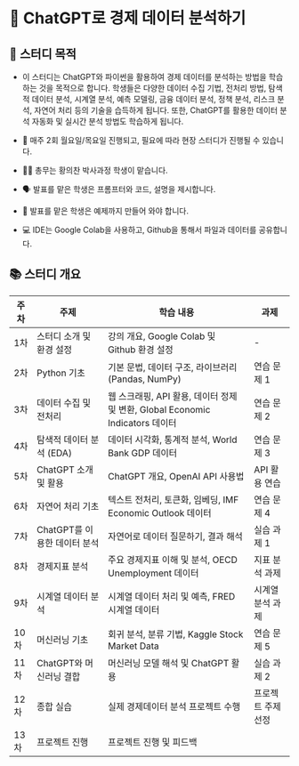 # 💬 ChatGPT로 경제 데이터 분석하기

## 🎯 스터디 목적

- 이 스터디는 ChatGPT와 파이썬을 활용하여 경제 데이터를 분석하는 방법을 학습하는 것을 목적으로 합니다. 
학생들은 다양한 데이터 수집 기법, 전처리 방법, 탐색적 데이터 분석, 시계열 분석, 예측 모델링, 금융 데이터 분석, 정책 분석, 리스크 분석, 자연어 처리 등의 기술을 습득하게 됩니다. 
또한, ChatGPT를 활용한 데이터 분석 자동화 및 실시간 분석 방법도 학습하게 됩니다.

- 📅 매주 2회 월요일/목요일 진행되고, 필요에 따라 현장 스터디가 진행될 수 있습니다.

- 👨‍🏫 총무는 황의찬 박사과정 학생이 맡습니다.

- 🗣️ 발표를 맡은 학생은 프롬프터와 코드, 설명을 제시합니다.

- 📝 발표를 맡은 학생은 예제까지 만들어 와야 합니다. 

- 💻 IDE는 Google Colab을 사용하고, Github을 통해서 파일과 데이터를 공유합니다. 

## 📚 스터디 개요

| 주차 | 주제 | 학습 내용 | 과제 |
|------|------|-----------|------|
| 1차 | 스터디 소개 및 환경 설정 | 강의 개요, Google Colab 및 Github 환경 설정 | - |
| 2차 | Python 기초 | 기본 문법, 데이터 구조, 라이브러리 (Pandas, NumPy) | 연습 문제 1 |
| 3차 | 데이터 수집 및 전처리 | 웹 스크래핑, API 활용, 데이터 정제 및 변환, Global Economic Indicators 데이터 | 연습 문제 2 |
| 4차 | 탐색적 데이터 분석 (EDA) | 데이터 시각화, 통계적 분석, World Bank GDP 데이터 | 연습 문제 3 |
| 5차 | ChatGPT 소개 및 활용 | ChatGPT 개요, OpenAI API 사용법 | API 활용 연습 |
| 6차 | 자연어 처리 기초 | 텍스트 전처리, 토큰화, 임베딩, IMF Economic Outlook 데이터 | 연습 문제 4 |
| 7차 | ChatGPT를 이용한 데이터 분석 | 자연어로 데이터 질문하기, 결과 해석 | 실습 과제 1 |
| 8차 | 경제지표 분석 | 주요 경제지표 이해 및 분석, OECD Unemployment 데이터 | 지표 분석 과제 |
| 9차 | 시계열 데이터 분석 | 시계열 데이터 처리 및 예측, FRED 시계열 데이터 | 시계열 분석 과제 |
| 10차 | 머신러닝 기초 | 회귀 분석, 분류 기법, Kaggle Stock Market Data | 연습 문제 5 |
| 11차 | ChatGPT와 머신러닝 결합 | 머신러닝 모델 해석 및 ChatGPT 활용 | 실습 과제 2 |
| 12차 | 종합 실습 | 실제 경제데이터 분석 프로젝트 수행 | 프로젝트 주제 선정 |
| 13차 | 프로젝트 진행 | 프로젝트 진행 및 피드백 |  |
